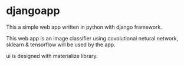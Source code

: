 # djangoapp

This a simple web app written in python with django framework.

This web app is an image classifier using covolutional netural network, sklearn & tensorflow will be used by the app.

ui is designed with materialize library.
